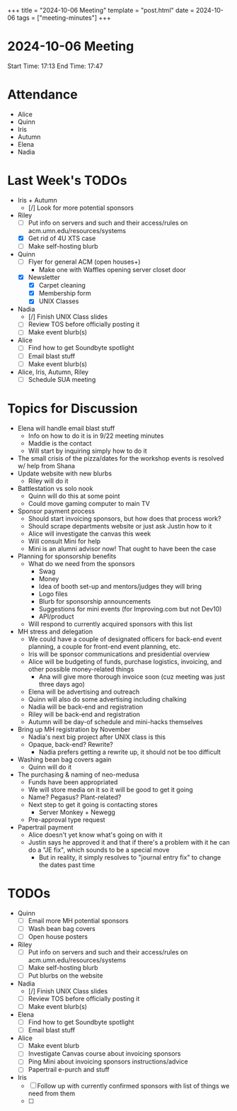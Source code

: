 +++
title = "2024-10-06 Meeting"
template = "post.html"
date = 2024-10-06
tags = ["meeting-minutes"]
+++

# 2024-10-06 Meeting

Start Time: 17:13
End Time: 17:47

# Attendance
- Alice
- Quinn
- Iris
- Autumn
- Elena
- Nadia

# Last Week's TODOs
- Iris + Autumn
  - [/] Look for more potential sponsors
- Riley
  - [ ] Put info on servers and such and their access/rules on acm.umn.edu/resources/systems
  - [x] Get rid of 4U XTS case
  - [ ] Make self-hosting blurb
- Quinn
  - [ ] Flyer for general ACM (open houses+)
    - Make one with Waffles opening server closet door
  - [x] Newsletter
    - [x] Carpet cleaning
    - [x] Membership form
    - [x] UNIX Classes
- Nadia
  - [/] Finish UNIX Class slides
  - [ ] Review TOS before officially posting it
  - [ ] Make event blurb(s)
- Alice 
  - [ ] Find how to get Soundbyte spotlight
  - [ ] Email blast stuff
  - [ ] Make event blurb(s)
- Alice, Iris, Autumn, Riley
  - [ ] Schedule SUA meeting

# Topics for Discussion
- Elena will handle email blast stuff
  - Info on how to do it is in 9/22 meeting minutes
  - Maddie is the contact
  - Will start by inquiring simply how to do it
- The small crisis of the pizza/dates for the workshop events is resolved w/ help from Shana
- Update website with new blurbs
  - Riley will do it
- Battlestation vs solo nook
  - Quinn will do this at some point
  - Could move gaming computer to main TV
- Sponsor payment process
  - Should start invoicing sponsors, but how does that process work?
  - Should scrape departments website or just ask Justin how to it
  - Alice will investigate the canvas this week
  - Will consult Mini for help
  - Mini is an alumni advisor now! That ought to have been the case
- Planning for sponsorship benefits
  - What do we need from the sponsors
    - Swag
    - Money
    - Idea of booth set-up and mentors/judges they will bring
    - Logo files
    - Blurb for sponsorship announcements
    - Suggestions for mini events (for Improving.com but not Dev10)
    - API/product
  - Will respond to currently acquired sponsors with this list
- MH stress and delegation
  - We could have a couple of designated officers for back-end event planning, a couple for front-end event planning, etc.
  - Iris will be sponsor communications and presidential overview
  - Alice will be budgeting of funds, purchase logistics, invoicing, and other possible money-related things
    - Ana will give more thorough invoice soon (cuz meeting was just three days ago)
  - Elena will be advertising and outreach
  - Quinn will also do some advertising including chalking
  - Nadia will be back-end and registration
  - Riley will be back-end and registration
  - Autumn will be day-of schedule and mini-hacks themselves
- Bring up MH registration by November
  - Nadia's next big project after UNIX class is this
  - Opaque, back-end? Rewrite?
    - Nadia prefers getting a rewrite up, it should not be too difficult
- Washing bean bag covers again
  - Quinn will do it
- The purchasing & naming of neo-medusa
  - Funds have been appropriated
  - We will store media on it so it will be good to get it going
  - Name? Pegasus? Plant-related?
  - Next step to get it going is contacting stores
    - Server Monkey + Newegg 
  - Pre-approval type request
- Papertrail payment
  - Alice doesn't yet know what's going on with it
  - Justin says he approved it and that if there's a problem with it he can do a "JE fix", which sounds to be a special move
    - But in reality, it simply resolves to "journal entry fix" to change the dates past time

# TODOs
- Quinn
  - [ ] Email more MH potential sponsors
  - [ ] Wash bean bag covers
  - [ ] Open house posters
- Riley
  - [ ] Put info on servers and such and their access/rules on acm.umn.edu/resources/systems
  - [ ] Make self-hosting blurb
  - [ ] Put blurbs on the website
- Nadia
  - [/] Finish UNIX Class slides
  - [ ] Review TOS before officially posting it
  - [ ] Make event blurb(s)
- Elena 
  - [ ] Find how to get Soundbyte spotlight
  - [ ] Email blast stuff
- Alice
  - [ ] Make event blurb
  - [ ] Investigate Canvas course about invoicing sponsors
  - [ ] Ping Mini about invoicing sponsors instructions/advice
  - [ ] Papertrail e-purch and stuff
- Iris
  - [ ] Follow up with currently confirmed sponsors with list of things we need from them
  - [ ] 